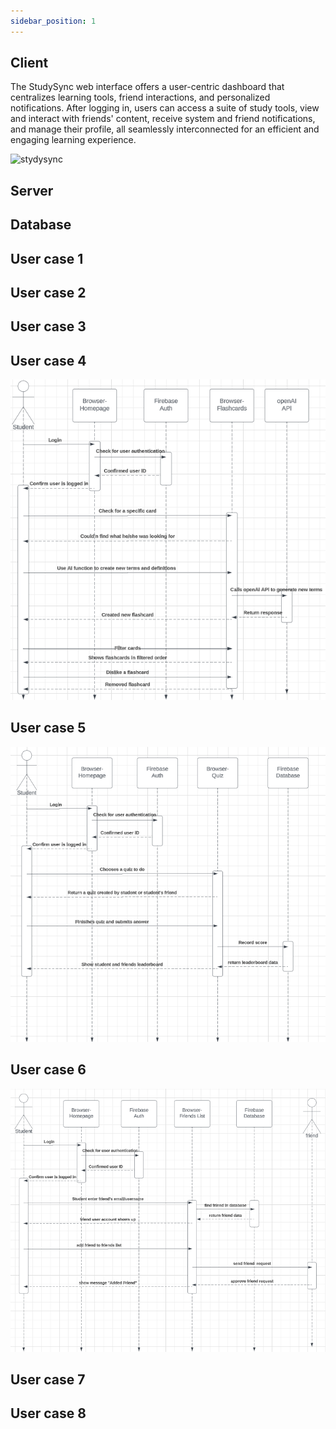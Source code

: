 ```yaml
---
sidebar_position: 1
---
```


## Client

The StudySync web interface offers a user-centric dashboard that centralizes learning tools, friend interactions, and personalized notifications. After logging in, users can access a suite of study tools, view and interact with friends' content, receive system and friend notifications, and manage their profile, all seamlessly interconnected for an efficient and engaging learning experience.

![stydysync](https://github.com/Capstone-Projects-2023-Fall/project-studysync/assets/111998266/48d10c14-63b8-4edb-925a-37d79a6ac535)

## Server


## Database


## User case 1


## User case 2


## User case 3


## User case 4

![](../requirements/static/UseCase4.png)

## User case 5
![](../requirements/static/UseCase5.png)


## User case 6
![](../requirements/static/UseCase6.png)


## User case 7


## User case 8



